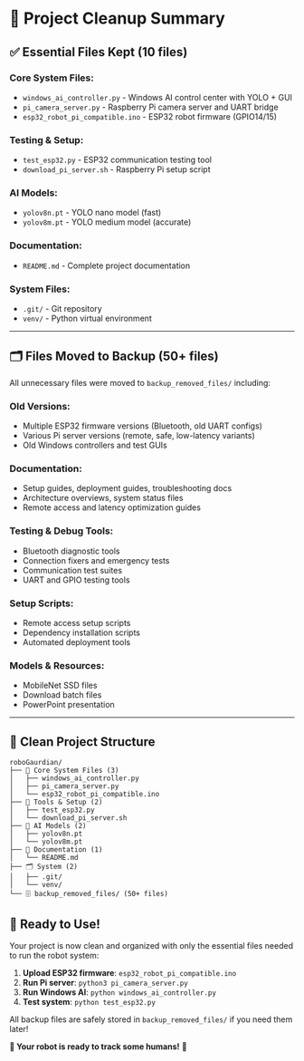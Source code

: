 # 🧹 Project Cleanup Summary

## ✅ **Essential Files Kept (10 files)**

### **Core System Files:**
- `windows_ai_controller.py` - Windows AI control center with YOLO + GUI
- `pi_camera_server.py` - Raspberry Pi camera server and UART bridge
- `esp32_robot_pi_compatible.ino` - ESP32 robot firmware (GPIO14/15)

### **Testing & Setup:**
- `test_esp32.py` - ESP32 communication testing tool
- `download_pi_server.sh` - Raspberry Pi setup script

### **AI Models:**
- `yolov8n.pt` - YOLO nano model (fast)
- `yolov8m.pt` - YOLO medium model (accurate)

### **Documentation:**
- `README.md` - Complete project documentation

### **System Files:**
- `.git/` - Git repository
- `venv/` - Python virtual environment

---

## 🗂️ **Files Moved to Backup (50+ files)**

All unnecessary files were moved to `backup_removed_files/` including:

### **Old Versions:**
- Multiple ESP32 firmware versions (Bluetooth, old UART configs)
- Various Pi server versions (remote, safe, low-latency variants)
- Old Windows controllers and test GUIs

### **Documentation:**
- Setup guides, deployment guides, troubleshooting docs
- Architecture overviews, system status files
- Remote access and latency optimization guides

### **Testing & Debug Tools:**
- Bluetooth diagnostic tools
- Connection fixers and emergency tests
- Communication test suites
- UART and GPIO testing tools

### **Setup Scripts:**
- Remote access setup scripts
- Dependency installation scripts
- Automated deployment tools

### **Models & Resources:**
- MobileNet SSD files
- Download batch files
- PowerPoint presentation

---

## 🎯 **Clean Project Structure**

```
roboGaurdian/
├── 📁 Core System Files (3)
│   ├── windows_ai_controller.py
│   ├── pi_camera_server.py
│   └── esp32_robot_pi_compatible.ino
├── 🔧 Tools & Setup (2)
│   ├── test_esp32.py
│   └── download_pi_server.sh
├── 🧠 AI Models (2)
│   ├── yolov8n.pt
│   └── yolov8m.pt
├── 📖 Documentation (1)
│   └── README.md
├── 🗂️ System (2)
│   ├── .git/
│   └── venv/
└── 🗄️ backup_removed_files/ (50+ files)
```

## 🚀 **Ready to Use!**

Your project is now clean and organized with only the essential files needed to run the robot system:

1. **Upload ESP32 firmware**: `esp32_robot_pi_compatible.ino`
2. **Run Pi server**: `python3 pi_camera_server.py`
3. **Run Windows AI**: `python windows_ai_controller.py`
4. **Test system**: `python test_esp32.py`

All backup files are safely stored in `backup_removed_files/` if you need them later!

**🎯 Your robot is ready to track some humans!** 🤖